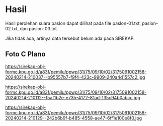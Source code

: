 # Hasil

Hasil perolehan suara paslon dapat dilihat pada file paslon-01.txt, paslon-02.txt, dan paslon-03.txt.

Jika tidak ada, artinya data tersebut belum ada pada SIREKAP.

## Foto C Plano

https://sirekap-obj-formc.kpu.go.id/a83f/pemilu/ppwp/31/75/09/10/02/3175091002158-20240214-210037--b95557b7-f9f4-423c-9909-240a4d1557c2.jpg

https://sirekap-obj-formc.kpu.go.id/a83f/pemilu/ppwp/31/75/09/10/02/3175091002158-20240214-210112--f5af1b2e-e735-4172-81ad-135c94b0abcc.jpg

https://sirekap-obj-formc.kpu.go.id/a83f/pemilu/ppwp/31/75/09/10/02/3175091002158-20240214-210129--242b6b9f-b485-4558-ae47-6ff1e100e8f0.jpg
